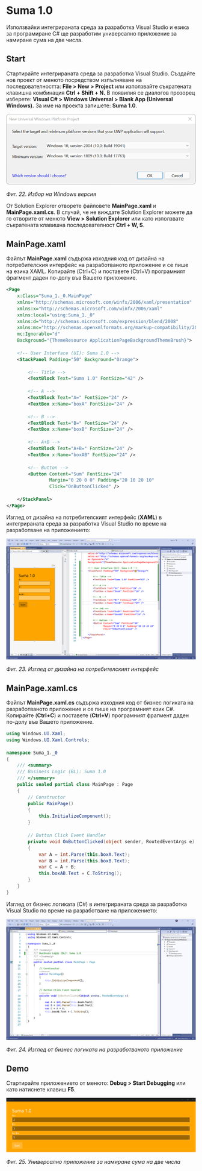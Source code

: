 # Suma 1.0

Използвайки интегрираната среда за разработка Visual Studio и езика за програмиране C\# ще разработим универсално приложение за намиране сума на две числа.

## Start

Стартирайте интегрираната среда за разработка Visual Studio. Създайте нов проект от менюто посредством изпълняване на последователността: **File &gt; New &gt; Project** или използвайте съкратената клавишна комбинация **Ctrl + Shift + N.** В появилия се диалогов прозорец изберете: **Visual C\# &gt; Windows Universal &gt; Blank App \(Universal Windows\).** За име на проекта запишете: **Suma 1.0**.

![](/images/22_Build_Select.png)

_Фиг. 22. Избор на Windows версия_

От Solution Explorer отворете файловете **MainPage.xaml** и **MainPage.xaml.cs**. В случай, че не виждате Solution Explorer можете да го отворите от менюто **View &gt; Solution Explorer** или като използвате съкратената клавишна последователност **Ctrl + W, S**.

## MainPage.xaml

Файлът **MainPage.xaml** съдържа изходния код от дизайна на потребителския интерфейс на разработваното приложение и се пише на езика XAML. Копирайте \(Ctrl+C\) и поставете \(Ctrl+V\) програмният фрагмент даден по-долу във Вашето приложение.

```xml
<Page
    x:Class="Suma_1._0.MainPage"
    xmlns="http://schemas.microsoft.com/winfx/2006/xaml/presentation"
    xmlns:x="http://schemas.microsoft.com/winfx/2006/xaml"
    xmlns:local="using:Suma_1._0"
    xmlns:d="http://schemas.microsoft.com/expression/blend/2008"
    xmlns:mc="http://schemas.openxmlformats.org/markup-compatibility/2006"
    mc:Ignorable="d"
    Background="{ThemeResource ApplicationPageBackgroundThemeBrush}">
   
    <!-- User Interface (UI): Suma 1.0 -->
    <StackPanel Padding="50" Background="Orange">

        <!-- Title -->
        <TextBlock Text="Suma 1.0" FontSize="42" />

        <!-- A -->
        <TextBlock Text="A=" FontSize="24" />
        <TextBox x:Name="boxA" FontSize="24" />

        <!-- B -->
        <TextBlock Text="B=" FontSize="24" />
        <TextBox x:Name="boxB" FontSize="24" />

        <!-- A+B -->
        <TextBlock Text="A+B=" FontSize="24" />
        <TextBox x:Name="boxAB" FontSize="24" />

        <!-- Button -->
        <Button Content="Sum" FontSize="24"
                Margin="0 20 0 0" Padding="20 10 20 10"
                Click="OnButtonClicked" />

    </StackPanel>
</Page>

```

Изглед от дизайна на потребителският интерфейс \(**XAML**\) в интегрираната среда за разработка Visual Studio по време на разработване на приложението:

![](/images/23_Suma_1.0_UI.png)

_Фиг. 23. Изглед от дизайна на потребителският интерфейс_

## MainPage.xaml.cs

Файлът **MainPage.xaml.cs** съдържа изходния код от бизнес логиката на разработваното приложение и се пише на програмният език C\#. Копирайте \(**Ctrl+C**\) и поставете \(**Ctrl+V**\) програмният фрагмент даден по-долу във Вашето приложение.

```csharp
using Windows.UI.Xaml;
using Windows.UI.Xaml.Controls;

namespace Suma_1._0
{
    /// <summary>
    /// Business Logic (BL): Suma 1.0
    /// </summary>
    public sealed partial class MainPage : Page
    {
        // Constructor
        public MainPage()
        {
            this.InitializeComponent();
        }

        // Button Click Event Handler
        private void OnButtonClicked(object sender, RoutedEventArgs e)
        {
            var A = int.Parse(this.boxA.Text);
            var B = int.Parse(this.boxB.Text);
            var C = A + B;
            this.boxAB.Text = C.ToString();
        }
    }
}
```

Изглед от бизнес логиката \(C\#\) в интегрираната среда за разработка Visual Studio по време на разработване на приложението:

![](/images/24_Suma_1.0_BL.png)

_Фиг. 24. Изглед от бизнес логиката на разработваното приложение_

## Demo 

Стартирайте приложението от менюто: **Debug &gt; Start Debugging** или като натиснете клавиш **F5**.

![](/images/25_Suma_1.0_Run.png)

_Фиг. 25. Универсално приложение за намиране сума на две числа_

